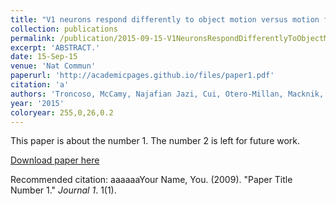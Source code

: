 ```yaml
---
title: "V1 neurons respond differently to object motion versus motion from eye movements."
collection: publications
permalink: /publication/2015-09-15-V1NeuronsRespondDifferentlyToObjectMotionVersusMotionFromEyeMov
excerpt: 'ABSTRACT.'
date: 15-Sep-15
venue: 'Nat Commun'
paperurl: 'http://academicpages.github.io/files/paper1.pdf'
citation: 'a'
authors: 'Troncoso, McCamy, Najafian Jazi, Cui, Otero-Millan, Macknik, Costela & Martinez-Conde'
year: '2015'
coloryear: 255,0,26,0.2
---
```

This paper is about the number 1. The number 2 is left for future work.

[Download paper here](http://academicpages.github.io/files/paper1.pdf)

Recommended citation: aaaaaaYour Name, You. (2009). "Paper Title Number 1." <i>Journal 1</i>. 1(1).
